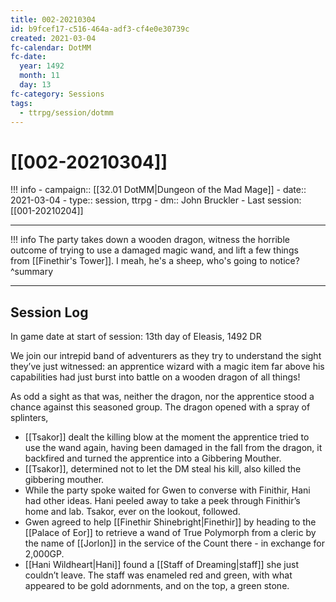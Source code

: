 ```yaml
---
title: 002-20210304
id: b9fcef17-c516-464a-adf3-cf4e0e30739c
created: 2021-03-04
fc-calendar: DotMM
fc-date:
  year: 1492
  month: 11
  day: 13
fc-category: Sessions
tags:
  - ttrpg/session/dotmm
---
```


# [[002-20210304]]

!!! info
    - campaign:: [[32.01 DotMM|Dungeon of the Mad Mage]]
    - date:: 2021-03-04
    - type:: session, ttrpg
    - dm:: John Bruckler
    - Last session: [[001-20210204]]


---
!!! info
    The party takes down a wooden dragon, witness the horrible outcome of trying to use a damaged magic wand, and lift a few things from [[Finethir's Tower]]. I meah, he's a sheep, who's going to notice?
    ^summary

---

## Session Log

In game date at start of session: 13th day of Eleasis, 1492 DR

We join our intrepid band of adventurers as they try to understand the sight they’ve just witnessed: an apprentice wizard with a magic item far above his capabilities had just burst into battle on a wooden dragon of all things!

As odd a sight as that was, neither the dragon, nor the apprentice stood a chance against this seasoned group. The dragon opened with a spray of splinters,

- [[Tsakor]] dealt the killing blow at the moment the apprentice tried to use the wand again, having been damaged in the fall from the dragon, it backfired and turned the apprentice into a Gibbering Mouther.
- [[Tsakor]], determined not to let the DM steal his kill, also killed the gibbering mouther.
- While the party spoke waited for Gwen to converse with Finithir, Hani had other ideas. Hani peeled away to take a peek through Finithir’s home and lab. Tsakor, ever on the lookout, followed.
- Gwen agreed to help [[Finethir Shinebright|Finethir]] by heading to the [[Palace of Eor]] to retrieve a wand of True Polymorph from a cleric by the name of [[Jorlon]] in the service of the Count there - in exchange for 2,000GP.
- [[Hani Wildheart|Hani]] found a [[Staff of Dreaming|staff]] she just couldn’t leave. The staff was enameled red and green, with what appeared to be gold adornments, and on the top, a green stone.
